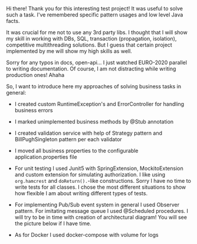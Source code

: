 Hi there! Thank you for this interesting test project! It was useful to solve such a task.
I've remembered specific pattern usages and low level Java facts.

It was crucial for me not to use any 3rd party libs. 
I thought that I will show my skill in working with DBs, SQL, transaction (propagation, isolation),
competitive multithreading solutions.
But I guess that certain project implemented by me will show my high skills as well.

Sorry for any typos in docs, open-api... I just watched EURO-2020 parallel to writing documentation.
Of course, I am not distracting while writing production ones! Ahaha

So, I want to introduce here my approaches of solving business tasks in general:

- I created custom RuntimeException's and ErrorController for handling business errors
  
- I marked unimplemented business methods by @Stub annotation

- I created validation service with help of Strategy pattern and BillPughSingleton pattern per each validator

- I moved all business properties to the configurable application.properties file

- For unit testing I used Junit5 with SpringExtension, MockitoExtension and custom extension for simulating authorization. 
  I like using ```org.hamcrest``` and ```doReturn().```-like constructions.
  Sorry I have no time to write tests for all classes. 
  I chose the most different situations to show how flexible I am about writing different types of tests.
  
- For implementing Pub/Sub event system in general I used Observer pattern. 
  For imitating message queue I used @Scheduled procedures.
  I will try to be in time with creation of architectural diagram! You will see the picture below if I have time.
  
- As for Docker I used docker-compose with volume for logs
